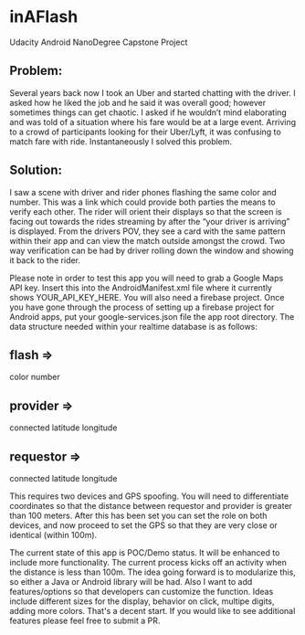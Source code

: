 # inAFlash
Udacity Android NanoDegree Capstone Project


## Problem:

Several years back now I took an Uber and started chatting with the driver. I asked how he liked the job and he said it was overall good; however sometimes things can get chaotic. I asked if he wouldn’t mind elaborating and was told of a situation where his fare would be at a large event. Arriving to a crowd of participants looking for their Uber/Lyft, it was confusing to match fare with ride. Instantaneously I solved this problem.


## Solution:

I saw a scene with driver and rider phones flashing the same color and number. This was a link which could provide both parties the means to verify each other. The rider will orient their displays so that the screen is facing out towards the rides streaming by after the “your driver is arriving” is displayed. From the drivers POV, they see a card with the same pattern within their app and can view the match outside amongst the crowd. Two way verification can be had by driver rolling down the window and showing it back to the rider.



Please note in order to test this app you will need to grab a Google Maps API key. Insert this into the AndroidManifest.xml file where it currently shows YOUR_API_KEY_HERE. 
You will also need a firebase project. Once you have gone through the process of setting up a firebase project for Android apps, put your google-services.json file the app root directory. The data structure needed within your realtime database is as follows:

## flash =>
  color
  number
## provider =>
  connected
  latitude
  longitude
## requestor =>
  connected
  latitude
  longitude

This requires two devices and GPS spoofing. You will need to differentiate coordinates so that the distance between requestor and provider is greater than 100 meters. After this has been set you can set the role on both devices, and now proceed to set the GPS so that they are very close or identical (within 100m). 

The current state of this app is POC/Demo status. It will be enhanced to include more functionality. The current process kicks off an activity when the distance is less than 100m. The idea going forward is to modularize this, so either a Java or Android library will be had. Also I want to add features/options so that developers can customize the function. Ideas include different sizes for the display, behavior on click, multipe digits, adding more colors. That's a decent start. If you would like to see additional features please feel free to submit a PR. 
